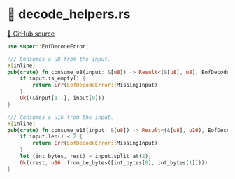# 🦀 decode_helpers.rs

[🐙 GitHub source](https://github.com/bluealloy/revm/tree/99e177d6bedf3823a717d3017b3cfeb98ed2aeac/crates/primitives/src/bytecode/eof/decode_helpers.rs)

```rust
use super::EofDecodeError;

/// Consumes a u8 from the input.
#[inline]
pub(crate) fn consume_u8(input: &[u8]) -> Result<(&[u8], u8), EofDecodeError> {
    if input.is_empty() {
        return Err(EofDecodeError::MissingInput);
    }
    Ok((&input[1..], input[0]))
}

/// Consumes a u16 from the input.
#[inline]
pub(crate) fn consume_u16(input: &[u8]) -> Result<(&[u8], u16), EofDecodeError> {
    if input.len() < 2 {
        return Err(EofDecodeError::MissingInput);
    }
    let (int_bytes, rest) = input.split_at(2);
    Ok((rest, u16::from_be_bytes([int_bytes[0], int_bytes[1]])))
}
```
